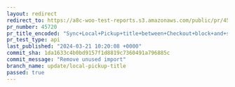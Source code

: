 ```yaml
---
layout: redirect
redirect_to: https://a8c-woo-test-reports.s3.amazonaws.com/public/pr/45720/api/index.html
pr_number: 45720
pr_title_encoded: "Sync+Local+Pickup+title+between+Checkout+block+and+shipping+settings+UI+and+vice%2Fversa"
pr_test_type: api
last_published: "2024-03-21 10:20:08 +0000"
commit_sha: 1da1633c4b0bd9157f1d8819c7360491a796885c
commit_message: "Remove unused import"
branch_name: update/local-pickup-title
passed: true
---
```

